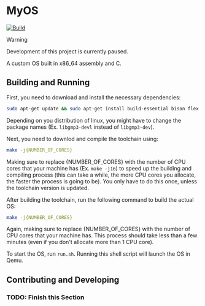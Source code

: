 # MyOS
[![Build](https://github.com/ahmadk953/MyOS/actions/workflows/build.yml/badge.svg?branch=main)](https://github.com/ahmadk953/MyOS/actions/workflows/build.yml)

> [!WARNING]
> Development of this project is currently paused.

A custom OS built in x86_64 assembly and C.

## Building and Running

First, you need to download and install the necessary dependencies:
```bash
sudo apt-get update && sudo apt-get install build-essential bison flex libgmp3-dev libmpc-dev libmpfr-dev texinfo nasm mtools qemu-system-x86 -y
```
Depending on you distribution of linux, you might have to change the package names (Ex. ``libgmp3-devl`` instead of ``libgmp3-dev``).

Next, you need to downlod and compile the toolchain using:
```bash
make -j{NUMBER_OF_CORES}
```
Making sure to replace {NUMBER_OF_CORES} with the number of CPU cores that your machine has (Ex. ``make -j16``) to speed up the building and compiling process (this can take a while, the more CPU cores you allocate, the faster the process is going to be). You only have to do this once, unless the toolchain version is updated.

After building the toolchain, run the following command to build the actual OS:
```bash
make -j{NUMBER_OF_CORES}
```
Again, making sure to replace {NUMBER_OF_CORES} with the number of CPU cores that your machine has. This process should take less than a few minutes (even if you don't allocate more than 1 CPU core).

To start the OS, run ``run.sh``. Running this shell script will launch the OS in Qemu.

## Contributing and Developing

### TODO: Finish this Section
